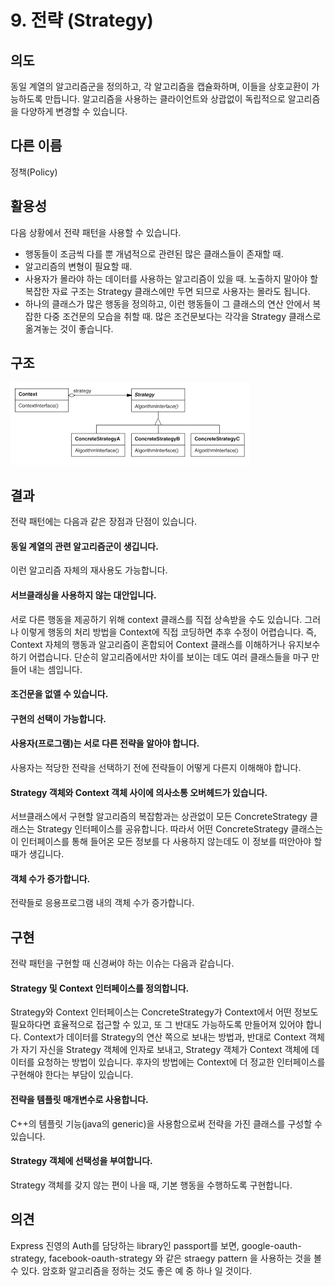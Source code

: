 # 9. 전략 \(Strategy\)

## **의도**

동일 계열의 알고리즘군을 정의하고, 각 알고리즘을 캡슐화하며, 이들을 상호교환이 가능하도록 만듭니다. 알고리즘을 사용하는 클라이언트와 상괍없이 독립적으로 알고리즘을 다양하게 변경할 수 있습니다.

## **다른 이름**

정책\(Policy\)

## **활용성**

다음 상황에서 전략 패턴을 사용할 수 있습니다.

* 행동들이 조금씩 다를 뿐 개념적으로 관련된 많은 클래스들이 존재할 때.
* 알고리즘의 변형이 필요할 때.
* 사용자가 몰라야 하는 데이터를 사용하는 알고리즘이 있을 때. 노출하지 말아야 할 복잡한 자료 구조는 Strategy 클래스에만 두면 되므로 사용자는 몰라도 됩니다.
* 하나의 클래스가 많은 행동을 정의하고, 이런 행동들이 그 클래스의 연산 안에서 복잡한 다중 조건문의 모습을 취할 때. 많은 조건문보다는 각각을 Strategy 클래스로 옮겨놓는 것이 좋습니다.

## **구조**

![Strategy](../.gitbook/assets/images-2.png)

## **결과**

전략 패턴에는 다음과 같은 장점과 단점이 있습니다.

#### **동일 계열의 관련 알고리즘군이 생깁니다.**

이런 알고리즘 자체의 재사용도 가능합니다.

#### **서브클래싱을 사용하지 않는 대안입니다.**

서로 다른 행동을 제공하기 위해 context 클래스를 직접 상속받을 수도 있습니다. 그러나 이렇게 행동의 처리 방법을 Context에 직접 코딩하면 추후 수정이 어렵습니다. 즉, Context 자체의 행동과 알고리즘이 혼합되어 Context 클래스를 이해하거나 유지보수하기 어렵습니다. 단순히 알고리즘에서만 차이를 보이는 데도 여러 클래스들을 마구 만들어 내는 셈입니다.

#### **조건문을 없앨 수 있습니다.**

#### **구현의 선택이 가능합니다.**

#### **사용자\(프로그램\)는 서로 다른 전략을 알아야 합니다.**

사용자는 적당한 전략을 선택하기 전에 전략들이 어떻게 다른지 이해해야 합니다.

#### **Strategy 객체와 Context 객체 사이에 의사소통 오버헤드가 있습니다.**

서브클래스에서 구현할 알고리즘의 복잡함과는 상관없이 모든 ConcreteStrategy 클래스는 Strategy 인터페이스를 공유합니다. 따라서 어떤 ConcreteStrategy 클래스는 이 인터페이스를 통해 들어온 모든 정보를 다 사용하지 않는데도 이 정보를 떠안아야 할 때가 생깁니다.

#### **객체 수가 증가합니다.**

전략들로 응용프로그램 내의 객체 수가 증가합니다.

## **구현**

전략 패턴을 구현할 때 신경써야 하는 이슈는 다음과 같습니다.

#### **Strategy 및 Context 인터페이스를 정의합니다.**

Strategy와 Context 인터페이스는 ConcreteStrategy가 Context에서 어떤 정보도 필요하다면 효율적으로 접근할 수 있고, 또 그 반대도 가능하도록 만들어져 있어야 합니다. Context가 데이터를 Strategy의 연산 쪽으로 보내는 방법과, 반대로 Context 객체가 자기 자신을 Strategy 객체에 인자로 보내고, Strategy 객체가 Context 객체에 데이터를 요청하는 방법이 있습니다. 후자의 방법에는 Context에 더 정교한 인터페이스를 구현해야 한다는 부담이 있습니다.

#### **전략을 템플릿 매개변수로 사용합니다.**

C++의 템플릿 기능\(java의 generic\)을 사용함으로써 전략을 가진 클래스를 구성할 수 있습니다.

#### **Strategy 객체에 선택성을 부여합니다.**

Strategy 객체를 갖지 않는 편이 나을 때, 기본 행동을 수행하도록 구현합니다.

## **의견**

Express 진영의 Auth를 담당하는 library인 passport를 보면, google-oauth-strategy, facebook-oauth-strategy 와 같은 straegy pattern 을 사용하는 것을 볼 수 있다. 암호화 알고리즘을 정하는 것도 좋은 예 중 하나 일 것이다.

